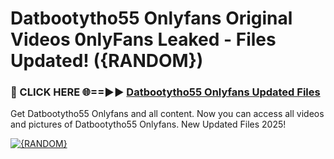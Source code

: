 # Datbootytho55 Onlyfans Original Videos 0nlyFans Leaked - Files Updated! ({RANDOM})

<h3>🔴 CLICK HERE 🌐==►► <a href="https://betterlinks.top/A2PfLJ" rel="nofollow">Datbootytho55 Onlyfans Updated Files</a></h3>

Get Datbootytho55 Onlyfans and all content. Now you can access all videos and pictures of Datbootytho55 Onlyfans. New Updated Files 2025!

[![{RANDOM}](https://i.imgur.com/ppqm5kG.gif)](https://betterlinks.top/A2PfLJ)